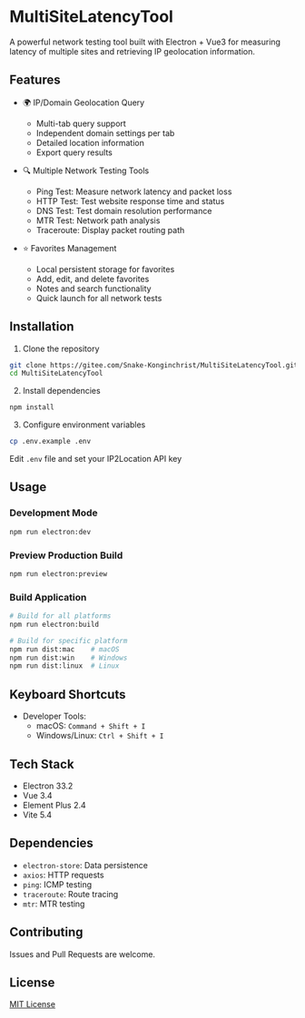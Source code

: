 # MultiSiteLatencyTool

A powerful network testing tool built with Electron + Vue3 for measuring latency of multiple sites and retrieving IP geolocation information.

## Features

- 🌍 IP/Domain Geolocation Query
  - Multi-tab query support
  - Independent domain settings per tab
  - Detailed location information
  - Export query results

- 🔍 Multiple Network Testing Tools
  - Ping Test: Measure network latency and packet loss
  - HTTP Test: Test website response time and status
  - DNS Test: Test domain resolution performance
  - MTR Test: Network path analysis
  - Traceroute: Display packet routing path

- ⭐ Favorites Management
  - Local persistent storage for favorites
  - Add, edit, and delete favorites
  - Notes and search functionality
  - Quick launch for all network tests

## Installation

1. Clone the repository
```bash
git clone https://gitee.com/Snake-Konginchrist/MultiSiteLatencyTool.git
cd MultiSiteLatencyTool
```

2. Install dependencies
```bash
npm install
```

3. Configure environment variables
```bash
cp .env.example .env
```
Edit `.env` file and set your IP2Location API key

## Usage

### Development Mode
```bash
npm run electron:dev
```

### Preview Production Build
```bash
npm run electron:preview
```

### Build Application
```bash
# Build for all platforms
npm run electron:build

# Build for specific platform
npm run dist:mac    # macOS
npm run dist:win    # Windows
npm run dist:linux  # Linux
```

## Keyboard Shortcuts

- Developer Tools:
  - macOS: `Command + Shift + I`
  - Windows/Linux: `Ctrl + Shift + I`

## Tech Stack

- Electron 33.2
- Vue 3.4
- Element Plus 2.4
- Vite 5.4

## Dependencies

- `electron-store`: Data persistence
- `axios`: HTTP requests
- `ping`: ICMP testing
- `traceroute`: Route tracing
- `mtr`: MTR testing

## Contributing

Issues and Pull Requests are welcome.

## License

[MIT License](LICENSE)